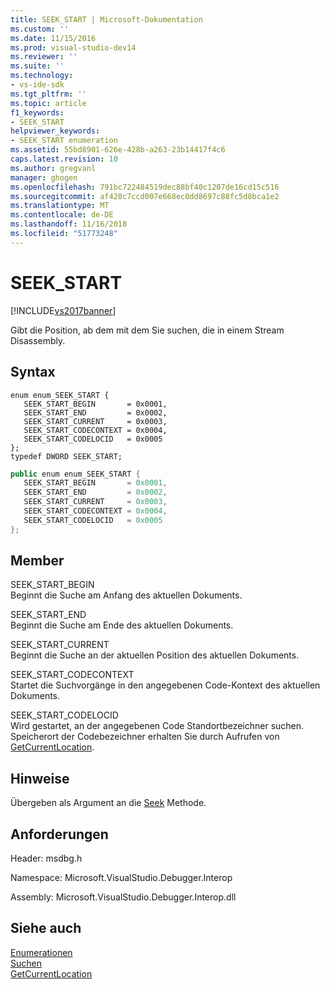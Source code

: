 ```yaml
---
title: SEEK_START | Microsoft-Dokumentation
ms.custom: ''
ms.date: 11/15/2016
ms.prod: visual-studio-dev14
ms.reviewer: ''
ms.suite: ''
ms.technology:
- vs-ide-sdk
ms.tgt_pltfrm: ''
ms.topic: article
f1_keywords:
- SEEK_START
helpviewer_keywords:
- SEEK_START enumeration
ms.assetid: 55bd8901-626e-428b-a263-23b14417f4c6
caps.latest.revision: 10
ms.author: gregvanl
manager: ghogen
ms.openlocfilehash: 791bc722484519dec88bf40c1207de16cd15c516
ms.sourcegitcommit: af428c7ccd007e668ec0dd8697c88fc5d8bca1e2
ms.translationtype: MT
ms.contentlocale: de-DE
ms.lasthandoff: 11/16/2018
ms.locfileid: "51773248"
---
```

# <a name="seekstart"></a>SEEK_START
[!INCLUDE[vs2017banner](../../../includes/vs2017banner.md)]

Gibt die Position, ab dem mit dem Sie suchen, die in einem Stream Disassembly.  
  
## <a name="syntax"></a>Syntax  
  
```cpp#  
enum enum_SEEK_START {   
   SEEK_START_BEGIN       = 0x0001,  
   SEEK_START_END         = 0x0002,  
   SEEK_START_CURRENT     = 0x0003,  
   SEEK_START_CODECONTEXT = 0x0004,  
   SEEK_START_CODELOCID   = 0x0005  
};  
typedef DWORD SEEK_START;  
```  
  
```csharp  
public enum enum_SEEK_START {   
   SEEK_START_BEGIN       = 0x0001,  
   SEEK_START_END         = 0x0002,  
   SEEK_START_CURRENT     = 0x0003,  
   SEEK_START_CODECONTEXT = 0x0004,  
   SEEK_START_CODELOCID   = 0x0005  
};  
```  
  
## <a name="members"></a>Member  
 SEEK_START_BEGIN  
 Beginnt die Suche am Anfang des aktuellen Dokuments.  
  
 SEEK_START_END  
 Beginnt die Suche am Ende des aktuellen Dokuments.  
  
 SEEK_START_CURRENT  
 Beginnt die Suche an der aktuellen Position des aktuellen Dokuments.  
  
 SEEK_START_CODECONTEXT  
 Startet die Suchvorgänge in den angegebenen Code-Kontext des aktuellen Dokuments.  
  
 SEEK_START_CODELOCID  
 Wird gestartet, an der angegebenen Code Standortbezeichner suchen. Speicherort der Codebezeichner erhalten Sie durch Aufrufen von [GetCurrentLocation](../../../extensibility/debugger/reference/idebugdisassemblystream2-getcurrentlocation.md).  
  
## <a name="remarks"></a>Hinweise  
 Übergeben als Argument an die [Seek](../../../extensibility/debugger/reference/idebugdisassemblystream2-seek.md) Methode.  
  
## <a name="requirements"></a>Anforderungen  
 Header: msdbg.h  
  
 Namespace: Microsoft.VisualStudio.Debugger.Interop  
  
 Assembly: Microsoft.VisualStudio.Debugger.Interop.dll  
  
## <a name="see-also"></a>Siehe auch  
 [Enumerationen](../../../extensibility/debugger/reference/enumerations-visual-studio-debugging.md)   
 [Suchen](../../../extensibility/debugger/reference/idebugdisassemblystream2-seek.md)   
 [GetCurrentLocation](../../../extensibility/debugger/reference/idebugdisassemblystream2-getcurrentlocation.md)

